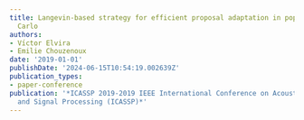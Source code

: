```yaml
---
title: Langevin-based strategy for efficient proposal adaptation in population Monte
  Carlo
authors:
- Vı́ctor Elvira
- Emilie Chouzenoux
date: '2019-01-01'
publishDate: '2024-06-15T10:54:19.002639Z'
publication_types:
- paper-conference
publication: '*ICASSP 2019-2019 IEEE International Conference on Acoustics, Speech
  and Signal Processing (ICASSP)*'
---
```

